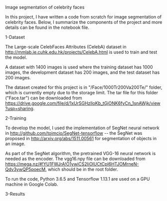 Image segmentation of celebrity faces

In this project, I have written a code from scratch for image segmentation of celebrity faces. Below, I summarize the components of the project and more details can be found in the notebook file.

1-Dataset

The Large-scale CelebFaces Attributes (CelebA) dataset in http://mmlab.ie.cuhk.edu.hk/projects/CelebA.html is used to train and test the model.

A dataset with 1400 images is used where the training dataset has 1000 images, the development dataset has 200 images, and the test dataset has 200 images.

The dataset created for this project is in "/Face/1000Tr200Va200Te/" folder, which is currently empty due to the storage limit. The tar file for this folder ("Face.tar") can be downloaded from https://drive.google.com/file/d/1xUrSGHzlloKb_tGjONK6fyCn_1snAWjk/view?usp=sharing.

2-Training

To develop the model, I used the implementation of SegNet neural network in http://github.com/toimcio/SegNet-tensorflow -- the SegNet was proposed in http://arxiv.org/abs/1511.00561 for segmentation of objects in an image.

As part of the SegNet algorithm, the pretrained VGG-16 neural network is needed as the encoder. The vgg16.npy file can be downloaded from https://mega.nz/#!YU1FWJrA!O1ywiCS2IiOlUCtCpI6HTJOMrneN-Qdv3ywQP5poecM, which should be in the root folder.

To run the code, Python 3.6.5 and Tensorflow 1.13.1 are used on a GPU machine in Google Colab.

3-Results
